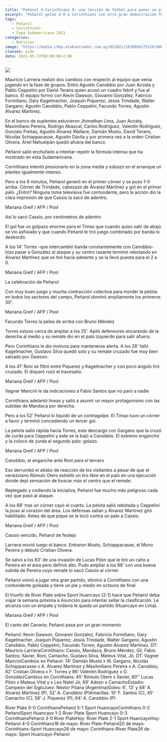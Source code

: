 ```yaml
---
title: "Peñarol 4-Corinthians 0: una lección de fútbol para poner un pie y medio en octavos de final"
excerpt: "Peñarol goleó 4-0 a Corinthians con otra gran demostración futbolera; Agustín Álvarez Martínez metió tres goles, Canobbio hizo el restante; si le empata a River en Asunción se clasificará con una fecha más por jugarse"
tags:
   - Peñarol
   - Corinthians
   - Copa Sudamericana 2021
categories:
   - Noticias
image: "https://media.cdnp.elobservador.com.uy/052021/1620956175219/000_99X7Q9.jpg?&cw=1170"
classes: wide
date: 2021-05-13T00:00:00+2:00
---
```



<img src="https://media.cdnp.elobservador.com.uy/052021/1620956175219/000_99X7Q9.jpg?&cw=1170">


Mauricio Larriera realizó dos cambios con respecto al equipo que venía jugando en la fase de grupos. Entró Agustín Canobbio por Juan Acosta y Pablo Ceppelini por David Terans quien acusó un cuadro febril y fue al banco. El equipo formó con Kevin Dawson, Giovanni González, Fabricio Formiliano, Gary Kagelmacher, Joaquín Piquerez; Jesús Trindade, Walter Gargano; Agustín Canobbio, Pablo Ceppelini, Facundo Torres; Agustín Álvarez Martínez.


En el banco de suplentes estuvieron Jhonathan Lima, Juan Acosta, Maximiliano Pereira, Rodrigo Abascal, Carlos Rodríguez, Valentín Rodríguez, Gonzalo Freitas, Agustín Álvarez Wallace, Damián Musto, David Terans, Nicolás Schiappacasse, Agustín Dávila y por primera vez a la orden Cristian Olivera. Ariel Nahuelpán quedó afuera del banco.


Peñarol salió enchufado a intentar repetir la fórmula intensa que ha mostrado en esta Sudamericana.


Corinthians intentó presionarlo en la zona media y esbozó en el arranque un planteo igualmente intenso.


Pero a los 6 minutos, Peñarol generó en el primer córner y se puso 1-0 arriba. Córner de Trindade, cabezazo de Álvarez Martínez y gol en el primer palo. ¿Entró? Ninguna toma televisiva fue contundente, pero la acción dio la clara impresión de que Cassio la sacó de adentro.





Mariana Greif / AFP / Pool


Así lo sacó Cassio, por centímetros de adentro





El gol fue un golpazo enorme para el Timao que cuando quiso salir de abajo se vio asfixiado y que cuando Peñarol le tiró juego combinado por banda lo desbordó.


A los 14' Torres -que intercambió banda constantemente con Canobbio- hizo pasar a González al ataque y su centro rasante terminó rebotando en Álvarez Martínez que se tiró hacia adelante y se la llevó puesta para el 2 a 0.





Mariana Greif / AFP / Pool


La celebración de Peñarol





Con muy buen juego y mucha contracción colectiva para morder la pelota en todos los sectores del campo, Peñarol dominó ampliamente los primeros 30'.





Mariana Greif / AFP / Pool


Facundo Torres la pelea de arriba con Bruno Méndez





Torres estuvo cerca de ampliar a los 25'. Apiló defensores encarando de la derecha al medio y su remate dio en el palo izquierdo para salir afuera.


Pero Corinthians le dio motivos para mantenerse alerta. A los 28' falló Kagelmacher, Gustavo Silva quedó solo y su remate cruzado fue muy bien salvado por Dawson.


A los 41' Roni se filtró entre Piquerez y Kagelmacher y con poco ángulo tiró cruzado. El disparó rozó el travesaño.





Mariana Greif / AFP / Pool


Vagner Mancini le da indicaciones a Fabio Santos que no paró a nadie





Corinthians adelantó líneas y salió a asumir un mayor protagonismo con las subidas de Mandaca por derecha.


Pero a los 52' Peñarol lo liquidó de un contragolpe. El Timao tuvo un córner a favor y terminó concediendo un tercer gol.


La pelota salió rápida hacia Torres, este descargó con Gargano que la cruzó de zurda para Ceppelini y este se la bajó a Canobbio. El extremo enganchó y la colocó de zurda al segundo palo: golazo.





Mariana Greif / AFP / Pool


Canobbio, el enganche ante Roni para el tercero





Eso derrumbó el atisbo de reacción de los visitantes a pesar de que el venezolano Rómulo Otero estrelló un tiro libre en el palo en una ejecución donde dejó sensación de buscar más el centro que el remate.


Replegado y cediendo la iniciativa, Peñarol fue mucho más peligroso cada vez que pasó al ataque.


A los 68' tras un córner cayó el cuarto. La pelota salió rebotada y Ceppelini la puso al corazón del área. Los defensas salían y Álvarez Martínez giró habilitado. Antes de que pique se la tocó contra un palo a Cassio.





Mariana Greif / AFP / Pool


Cassio vencido, Peñarol de festejo





Larriera movió luego el banco. Entraron Musto, Schiappacasse, el Mono Pereira y debutó Cristian Olivera.


Se salvó a los 83' de una invasión de Lucas Pitón que le tiró un caño a Pereira en el área pero definió alto. Pudo ampliar a los 88' con una buena subida de Pereira cuyo remate lo sacó Cassio al córner.


Peñarol volvió a jugar otra gran partido, eliminó a Corinthians con una contundente goleada y tiene un pie y medio en octavos de final.


El triunfo de River Plate sobre Sport Huancayo (2-1) hace que Peñarol deba viajar la semana próxima a Asunción para intentar sellar la clasificación. Le alcanza con un empate y todavía le queda un partido (Huancayo en Lima).





Mariana Greif / AFP / Pool


El canto del Canario; Peñarol pasa por un gran momento





Peñarol: Kevin Dawson, Giovanni González, Fabricio Formiliano, Gary Kagelmacher, Joaquín Piquerez; Jesús Trindade, Walter Gargano; Agustín Canobbio, Pablo Ceppelini, Facundo Torres; Agustín Álvarez Martínez. DT: Mauricio LarrieraCorinthians: Cassio, Mandaca, Bruno Méndez, Gil, Fabio Santos; Xavier, Roni, Camacho, Gustavo Silva, Mateus Vital, Jô. DT: Vagner ManciniCambios en Peñarol: 74' Damián Musto x W. Gargano, Nicolás Schiappacasse x A. Álvarez Martínez y Maxilmiliano Pereira x A. Canobbio, 82' Cristian Olivera x F. Torres y 86' Valentín Rodríguez x G. GonzálezCambios en Corinthians: 45' Rómulo Otero x Xavier, 60'' Lucas Pitón x Mateus Vital y x Leo Natel Jó, 69' Adson x CamachoEstadio: Campeón del SigloJuez: Néstor Pitana (Argentina)Goles: 6', 13' y 68' A. Álvarez Martínez (P), 52' A. Canobbio (P)Amarillas: 10' F. Santos (C), 45' Camacho (C), 56' J. Piquerez (P), 64' A. Canobbio (P)


River Plate 0-0 CorinthiansPeñarol 5-1 Sport HuancayoCorinthians 0-2 PeñarolSport Huancayo 1-2 River Plate Sport Huancayo 0-3 CorinthiansPeñarol 3-0 River PlateHoy: River Plate 2-1 Sport HuancayoHoy: Peñarol 4-0 Corinthians18 de mayo: River Plate-Peñarol20 de mayo: Corinthians-Sport Huancayo26 de mayo: Corinthians-River Plate26 de mayo: Sport Huancayo-Peñarol





